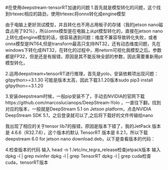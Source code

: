 #在使用deepstream-tensorRT加速的问题
1.首先就是模型转化的问题，这个找到trtexec相应的路劲，使用trtexec将onnx转化成engine模型

由于电脑上更好测试模型，并且转化也不用占用板子的存储（我的jetson nano磁盘占用了92%），所以onnx模型是在电脑上从pt模型转化的，直接在jetson nano上转化成engine模型的话，很容易遇到问题：维度不兼容导致转化失败，或者onnx模型是INT64,但是transform最高只支持INT32，还有动态维度问题，先在windows下转化成INT32，在转化的过程中，用netorn可视化我模型之后。参数都是FP32，但是还是有报错，原因是其不能反映全部的参数，因此需要重新用pt模型转化，

2.运用deepstream+tensorRT进行推理，首先是yolo，安装依赖项出现问题： gitpython>=3.1.30 可能是版本太高，因此下载3.1.20版本sudo pip3 install gitpython==3.1.20

3.安装deepstream时候，一般pip安装不了，手动去NVIDIA的官网下载https://github.com/marcoslucianops/DeepStream-Yolo
，一直往下翻，找到对应的版本，一般就是DeepStream 5.1 on Jetson platform，点击NVIDIA DeepStream SDK 5.1，之后登录就可以了,之后将下载好的文件传输给nano

我出现了相应的关于tensor lib7的报错，原因是版本下错了，我的JetPack 版本是 4.6.6（R32.7.6），这个版本的默认 TensorRT 版本是 8.2.1，所以下载deepstream 6.0 for jetson nano download.deb，以下是查看版本的代码：

4.检查版本的代码
输入 head -n 1 /etc/nv_tegra_release检查jetpack版本
输入dpkg -l | grep nvinfer
    dpkg -l | grep TensorRT
    dpkg -l | grep cuda检查cuda，tensorRT版本




